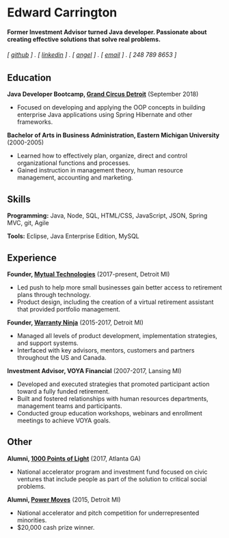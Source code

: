 Edward Carrington
======

#### Former Investment Advisor turned Java developer. Passionate about creating effective solutions that solve real problems.
###### [ [github](https://github.com/edwardcarrington) ] . [ [linkedin](https://www.linkedin.com/in/edwardcarrington/) ] . [ [angel](https://angel.co/edwardcarrington) ] . [ [email](edwardcarrington82@gmail.com) ] . [ 248 789 8653 ]


Education
---------
**Java Developer Bootcamp, [Grand Circus Detroit](https://www.grandcircus.co/)** (September 2018)

- Focused on developing and applying the OOP concepts in building enterprise Java applications using Spring Hibernate and other frameworks.

**Bachelor of Arts in Business Administration, Eastern Michigan University** (2000-2005)

- Learned how to effectively plan, organize, direct and control organizational functions and processes.
- Gained instruction in management theory, human resource management, accounting and marketing.

Skills
------
**Programming:** Java, Node, SQL, HTML/CSS, JavaScript, JSON, Spring MVC, git, Agile

**Tools:** Eclipse, Java Enterprise Edition, MySQL

Experience
----------
**Founder, [Mytual Technologies](https://www.mytual.io/)** (2017-present, Detroit MI)

- Led push to help more small businesses gain better access to retirement plans through technology.
- Product design, including the creation of a virtual retirement assistant that provided portfolio management.

**Founder, [Warranty Ninja](http://warranty.ninja/)** (2015-2017, Detroit MI)

- Managed all levels of product development, implementation strategies, and support systems.
- Interfaced with key advisors, mentors, customers and partners throughout the US and Canada.

**Investment Advisor, VOYA Financial** (2007-2017, Lansing MI)

- Developed and executed strategies that promoted participant action toward a fully funded retirement.
- Built and fostered relationships with human resources departments, management teams and participants.
- Conducted group education workshops, webinars and enrollment meetings to achieve VOYA goals.

Other
-----
**Alumni, [1000 Points of Light](https://cvcx.org/cohort-9/#.W4quD5NKhTY)** (2017, Atlanta GA)

- National accelerator program and investment fund focused on civic ventures that include people as part of the solution to critical social problems.

**Alumni, [Power Moves](http://powermovesnola2.squarespace.com/)** (2015, Detroit MI)

- National accelerator and pitch competition for underrepresented minorities.
- $20,000 cash prize winner.